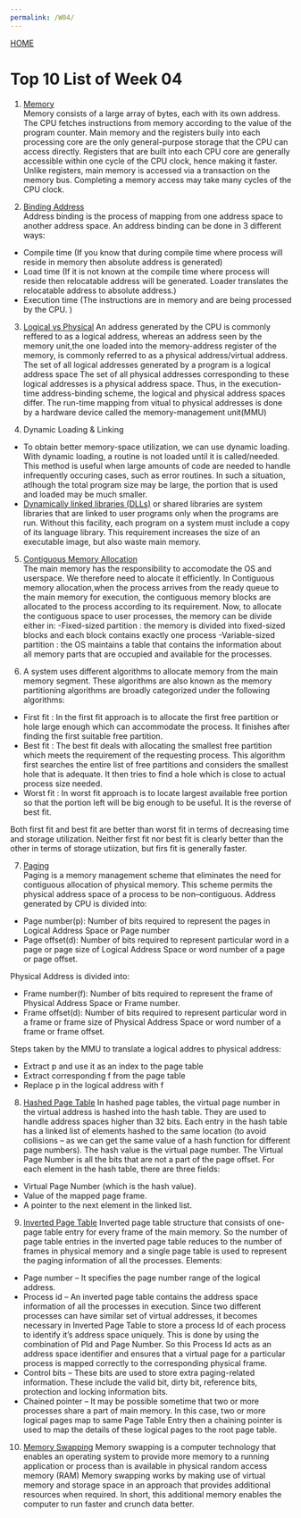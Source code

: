 ```yaml
---
permalink: /W04/
---
```


[HOME](../)

# Top 10 List of Week 04

1. [Memory](https://en.wikipedia.org/wiki/Computer_memory)   
Memory consists of a large array of bytes, each with its own address. The CPU fetches instructions from memory according
to the value of the program counter. Main memory and the registers buily into each processing core are the only general-purpose
storage that the CPU can access directly. Registers that are built into each CPU core are generally accessible within one cycle
of the CPU clock, hence making it faster. Unlike registers, main memory is accessed via a transaction on the memory bus. Completing
a memory access may take many cycles of the CPU clock.

2. [Binding Address](https://www.techwalla.com/articles/the-advantages-disadvantages-of-isolated-input-output-memory)  
Address binding is the process of mapping from one address space to another address space. An address binding can be done in 3 different ways:
- Compile time (If you know that during compile time where process will reside in memory then absolute address is generated)
- Load time (If it is not known at the compile time where process will reside then relocatable address will be generated. Loader translates the relocatable address to absolute address.)
- Execution time (The instructions are in memory and are being processed by the CPU. )

3. [Logical vs Physical](https://www.geeksforgeeks.org/logical-and-physical-address-in-operating-system/?ref=lbp) 
An address generated by the CPU is commonly reffered to as a logical address, whereas an address seen by the memory unit,the one 
loaded into the memory-address register of the memory, is commonly referred to as a physical address/virtual address.
The set of all logical addresses generated by a program is a logical address space The set of all physical addresses corresponding 
to these logical addresses is a physical address space.
Thus, in the execution-time address-binding scheme, the logical and physical address spaces differ.
The run-time mapping from vitual to physical addresses is done by a hardware device called the memory-management unit(MMU)

4. Dynamic Loading & Linking  
- To obtain better memory-space utilization, we can use dynamic loading. With dynamic loading, a routine is not loaded until it is called/needed.
This method is useful when large amounts of code are needed to handle infrequently occuring cases, such as error routines. In such
a situation, atlhough the total program size may be large, the portion that is used and loaded may be much smaller.
- [Dynamically linked libraries (DLLs)](https://en.wikipedia.org/wiki/Dynamic-link_library) or shared libraries are system libraries that are linked to user programs only when the programs are run.
Without this facility, each program on a system must include a copy of its language library. This requirement increases the size of an executable 
image, but also waste main memory.

5. [Contiguous Memory Allocation](https://www.geeksforgeeks.org/difference-between-contiguous-and-noncontiguous-memory-allocation/?ref=lbp)  
The main memory has the responsibility to accomodate the OS and userspace. We therefore need to alocate it efficiently.
In Contiguous memory allocation,when the process arrives from the ready queue to the main memory for execution, the contiguous memory blocks are 
allocated to the process according to its requirement. Now, to allocate the contiguous space to user processes, the memory can be divide either in:
-Fixed-sized partition : the memory is divided into fixed-sized blocks and each block contains exactly one process
-Variable-sized partition : the OS maintains a table that contains the information about all memory parts that are occupied and available for the processes.

6. A system uses different algorithms to allocate memory from the main memory segment. These algorithms are also known as the memory partitioning algorithms
 are broadly categorized under the following algorithms:
- First fit : In the first fit approach is to allocate the first free partition or hole large enough which can accommodate the process. It finishes after finding the first suitable free partition.
- Best fit : The best fit deals with allocating the smallest free partition which meets the requirement of the requesting process. This algorithm first searches the entire list of free partitions 
and considers the smallest hole that is adequate. It then tries to find a hole which is close to actual process size needed.
- Worst fit : In worst fit approach is to locate largest available free portion so that the portion left will be big enough to be useful. It is the reverse of best fit.

Both first fit and best fit are better than worst fit in terms of decreasing time and storage utilization. Neither first fit nor best fit is clearly better 
than the other in terms of storage utiization, but firs fit is generally faster. 

7. [Paging](https://www.guru99.com/paging-in-operating-system.html)  
Paging is a memory management scheme that eliminates the need for contiguous allocation of physical memory. This scheme permits the physical address space of 
a process to be non–contiguous.
Address generated by CPU is divided into:
- Page number(p): Number of bits required to represent the pages in Logical Address Space or Page number
- Page offset(d): Number of bits required to represent particular word in a page or page size of Logical Address Space or word number of a page or page offset.

Physical Address is divided into:
- Frame number(f): Number of bits required to represent the frame of Physical Address Space or Frame number.
- Frame offset(d): Number of bits required to represent particular word in a frame or frame size of Physical Address Space or word number of a frame or frame offset.  

Steps taken by the MMU to translate a logical addres to physical address:
- Extract p and use it as an index to the page table  
- Extract corresponding f from the page table  
- Replace p in the logical address with f  

8. [Hashed Page Table](https://cs.stackexchange.com/questions/85207/explain-hashed-page-tables-in-operating-system)
In hashed page tables, the virtual page number in the virtual address is hashed into the hash table. They are used to handle address spaces higher than 32 bits.
Each entry in the hash table has a linked list of elements hashed to the same location (to avoid collisions – as we can get the same value of a hash function for 
different page numbers). The hash value is the virtual page number. The Virtual Page Number is all the bits that are not a part of the page offset.
For each element in the hash table, there are three fields:
- Virtual Page Number (which is the hash value).
- Value of the mapped page frame.
- A pointer to the next element in the linked list.

9. [Inverted Page Table](https://www.javatpoint.com/os-inverted-page-table)
Inverted page table structure that consists of one-page table entry for every frame of the main memory. So the number of page table entries in the inverted page 
table reduces to the number of frames in physical memory and a single page table is used to represent the paging information of all the processes. Elements:
- Page number – It specifies the page number range of the logical address.
- Process id – An inverted page table contains the address space information of all the processes in execution. Since two different processes can have similar set of virtual addresses, it becomes necessary in Inverted Page Table to store a process Id of each process to identify it’s address space uniquely. This is done by using the combination of PId and Page Number. So this Process Id acts as an address space identifier and ensures that a virtual page for a particular process is mapped correctly to the corresponding physical frame.
- Control bits – These bits are used to store extra paging-related information. These include the valid bit, dirty bit, reference bits, protection and locking information bits.
- Chained pointer – It may be possible sometime that two or more processes share a part of main memory. In this case, two or more logical pages map to same Page Table Entry then a chaining pointer is used to map the details of these logical pages to the root page table.

10. [Memory Swapping](https://linuxhint.com/swap_memory_linux/)
Memory swapping is a computer technology that enables an operating system to provide more memory to a running application or process than is available in physical random access memory (RAM)
Memory swapping works by making use of virtual memory and storage space in an approach that provides additional resources when required. In short, this additional memory enables the computer 
to run faster and crunch data better. 
